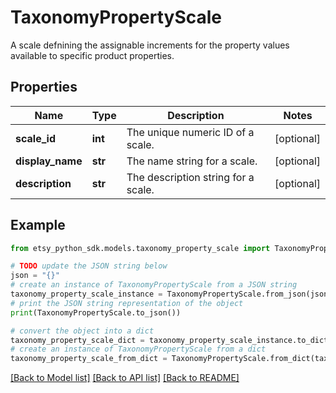 # TaxonomyPropertyScale

A scale defnining the assignable increments for the property values available to specific product properties.

## Properties

Name | Type | Description | Notes
------------ | ------------- | ------------- | -------------
**scale_id** | **int** | The unique numeric ID of a scale. | [optional] 
**display_name** | **str** | The name string for a scale. | [optional] 
**description** | **str** | The description string for a scale. | [optional] 

## Example

```python
from etsy_python_sdk.models.taxonomy_property_scale import TaxonomyPropertyScale

# TODO update the JSON string below
json = "{}"
# create an instance of TaxonomyPropertyScale from a JSON string
taxonomy_property_scale_instance = TaxonomyPropertyScale.from_json(json)
# print the JSON string representation of the object
print(TaxonomyPropertyScale.to_json())

# convert the object into a dict
taxonomy_property_scale_dict = taxonomy_property_scale_instance.to_dict()
# create an instance of TaxonomyPropertyScale from a dict
taxonomy_property_scale_from_dict = TaxonomyPropertyScale.from_dict(taxonomy_property_scale_dict)
```
[[Back to Model list]](../README.md#documentation-for-models) [[Back to API list]](../README.md#documentation-for-api-endpoints) [[Back to README]](../README.md)



